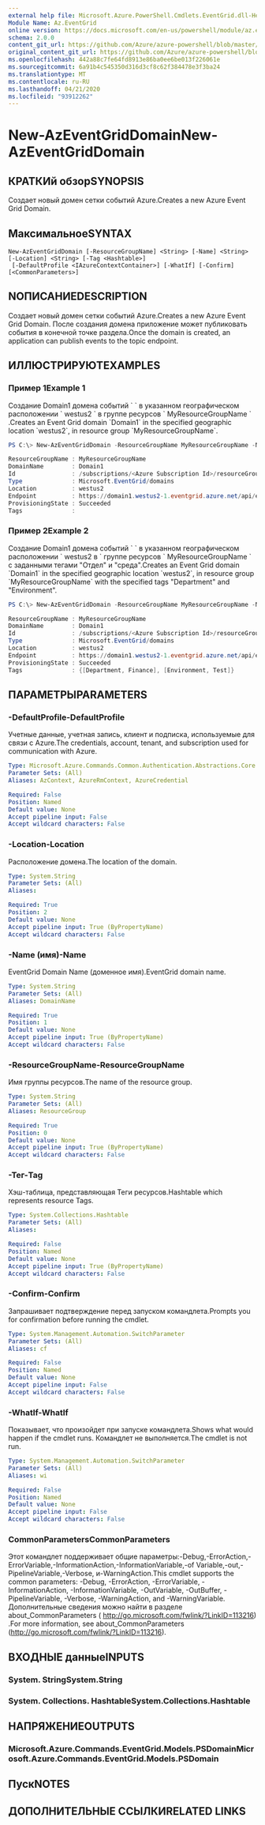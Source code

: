 ```yaml
---
external help file: Microsoft.Azure.PowerShell.Cmdlets.EventGrid.dll-Help.xml
Module Name: Az.EventGrid
online version: https://docs.microsoft.com/en-us/powershell/module/az.eventgrid/new-azeventgriddomain
schema: 2.0.0
content_git_url: https://github.com/Azure/azure-powershell/blob/master/src/EventGrid/EventGrid/help/New-AzEventGridDomain.md
original_content_git_url: https://github.com/Azure/azure-powershell/blob/master/src/EventGrid/EventGrid/help/New-AzEventGridDomain.md
ms.openlocfilehash: 442a88c7fe64fd8913e86ba0ee6be013f226061e
ms.sourcegitcommit: 6a91b4c545350d316d3cf8c62f384478e3f3ba24
ms.translationtype: MT
ms.contentlocale: ru-RU
ms.lasthandoff: 04/21/2020
ms.locfileid: "93912262"
---
```

# <span data-ttu-id="df4c5-101">New-AzEventGridDomain</span><span class="sxs-lookup"><span data-stu-id="df4c5-101">New-AzEventGridDomain</span></span>

## <span data-ttu-id="df4c5-102">КРАТКИй обзор</span><span class="sxs-lookup"><span data-stu-id="df4c5-102">SYNOPSIS</span></span>
<span data-ttu-id="df4c5-103">Создает новый домен сетки событий Azure.</span><span class="sxs-lookup"><span data-stu-id="df4c5-103">Creates a new Azure Event Grid Domain.</span></span>

## <span data-ttu-id="df4c5-104">Максимальное</span><span class="sxs-lookup"><span data-stu-id="df4c5-104">SYNTAX</span></span>

```
New-AzEventGridDomain [-ResourceGroupName] <String> [-Name] <String> [-Location] <String> [-Tag <Hashtable>]
 [-DefaultProfile <IAzureContextContainer>] [-WhatIf] [-Confirm] [<CommonParameters>]
```

## <span data-ttu-id="df4c5-105">NОПИСАНИЕ</span><span class="sxs-lookup"><span data-stu-id="df4c5-105">DESCRIPTION</span></span>
<span data-ttu-id="df4c5-106">Создает новый домен сетки событий Azure.</span><span class="sxs-lookup"><span data-stu-id="df4c5-106">Creates a new Azure Event Grid Domain.</span></span> <span data-ttu-id="df4c5-107">После создания домена приложение может публиковать события в конечной точке раздела.</span><span class="sxs-lookup"><span data-stu-id="df4c5-107">Once the domain is created, an application can publish events to the topic endpoint.</span></span>

## <span data-ttu-id="df4c5-108">ИЛЛЮСТРИРУЮТ</span><span class="sxs-lookup"><span data-stu-id="df4c5-108">EXAMPLES</span></span>

### <span data-ttu-id="df4c5-109">Пример 1</span><span class="sxs-lookup"><span data-stu-id="df4c5-109">Example 1</span></span>

<span data-ttu-id="df4c5-110">Создание Domain1 домена событий \` \` в указанном географическом расположении \` westus2 \` в группе ресурсов \` MyResourceGroupName \` .</span><span class="sxs-lookup"><span data-stu-id="df4c5-110">Creates an Event Grid domain \`Domain1\` in the specified geographic location \`westus2\`, in resource group \`MyResourceGroupName\`.</span></span>

```powershell
PS C:\> New-AzEventGridDomain -ResourceGroupName MyResourceGroupName -Name Domain1 -Location westus2

ResourceGroupName : MyResourceGroupName
DomainName        : Domain1
Id                : /subscriptions/<Azure Subscription Id>/resourceGroups/MyResourceGroupName/providers/Microsoft.EventGrid/domains/domain1
Type              : Microsoft.EventGrid/domains
Location          : westus2
Endpoint          : https://domain1.westus2-1.eventgrid.azure.net/api/events
ProvisioningState : Succeeded
Tags              :
```

### <span data-ttu-id="df4c5-111">Пример 2</span><span class="sxs-lookup"><span data-stu-id="df4c5-111">Example 2</span></span>

<span data-ttu-id="df4c5-112">Создание Domain1 домена событий \` \` в указанном географическом расположении \` westus2 в \` группе ресурсов \` MyResourceGroupName \` с заданными тегами "Отдел" и "среда".</span><span class="sxs-lookup"><span data-stu-id="df4c5-112">Creates an Event Grid domain \`Domain1\` in the specified geographic location \`westus2\`, in resource group \`MyResourceGroupName\` with the specified tags "Department" and "Environment".</span></span>

```powershell
PS C:\> New-AzEventGridDomain -ResourceGroupName MyResourceGroupName -Name Domain1 -Location westus2 -Tag @{ Department="Finance"; Environment="Test" }

ResourceGroupName : MyResourceGroupName
DomainName        : Domain1
Id                : /subscriptions/<Azure Subscription Id>/resourceGroups/MyResourceGroupName/providers/Microsoft.EventGrid/domains/domain1
Type              : Microsoft.EventGrid/domains
Location          : westus2
Endpoint          : https://domain1.westus2-1.eventgrid.azure.net/api/events
ProvisioningState : Succeeded
Tags              : {[Department, Finance], [Environment, Test]}
```

## <span data-ttu-id="df4c5-113">ПАРАМЕТРЫ</span><span class="sxs-lookup"><span data-stu-id="df4c5-113">PARAMETERS</span></span>

### <span data-ttu-id="df4c5-114">-DefaultProfile</span><span class="sxs-lookup"><span data-stu-id="df4c5-114">-DefaultProfile</span></span>
<span data-ttu-id="df4c5-115">Учетные данные, учетная запись, клиент и подписка, используемые для связи с Azure.</span><span class="sxs-lookup"><span data-stu-id="df4c5-115">The credentials, account, tenant, and subscription used for communication with Azure.</span></span>

```yaml
Type: Microsoft.Azure.Commands.Common.Authentication.Abstractions.Core.IAzureContextContainer
Parameter Sets: (All)
Aliases: AzContext, AzureRmContext, AzureCredential

Required: False
Position: Named
Default value: None
Accept pipeline input: False
Accept wildcard characters: False
```

### <span data-ttu-id="df4c5-116">-Location</span><span class="sxs-lookup"><span data-stu-id="df4c5-116">-Location</span></span>
<span data-ttu-id="df4c5-117">Расположение домена.</span><span class="sxs-lookup"><span data-stu-id="df4c5-117">The location of the domain.</span></span>

```yaml
Type: System.String
Parameter Sets: (All)
Aliases:

Required: True
Position: 2
Default value: None
Accept pipeline input: True (ByPropertyName)
Accept wildcard characters: False
```

### <span data-ttu-id="df4c5-118">-Name (имя)</span><span class="sxs-lookup"><span data-stu-id="df4c5-118">-Name</span></span>
<span data-ttu-id="df4c5-119">EventGrid Domain Name (доменное имя).</span><span class="sxs-lookup"><span data-stu-id="df4c5-119">EventGrid domain name.</span></span>

```yaml
Type: System.String
Parameter Sets: (All)
Aliases: DomainName

Required: True
Position: 1
Default value: None
Accept pipeline input: True (ByPropertyName)
Accept wildcard characters: False
```

### <span data-ttu-id="df4c5-120">-ResourceGroupName</span><span class="sxs-lookup"><span data-stu-id="df4c5-120">-ResourceGroupName</span></span>
<span data-ttu-id="df4c5-121">Имя группы ресурсов.</span><span class="sxs-lookup"><span data-stu-id="df4c5-121">The name of the resource group.</span></span>

```yaml
Type: System.String
Parameter Sets: (All)
Aliases: ResourceGroup

Required: True
Position: 0
Default value: None
Accept pipeline input: True (ByPropertyName)
Accept wildcard characters: False
```

### <span data-ttu-id="df4c5-122">-Тег</span><span class="sxs-lookup"><span data-stu-id="df4c5-122">-Tag</span></span>
<span data-ttu-id="df4c5-123">Хэш-таблица, представляющая Теги ресурсов.</span><span class="sxs-lookup"><span data-stu-id="df4c5-123">Hashtable which represents resource Tags.</span></span>

```yaml
Type: System.Collections.Hashtable
Parameter Sets: (All)
Aliases:

Required: False
Position: Named
Default value: None
Accept pipeline input: True (ByPropertyName)
Accept wildcard characters: False
```

### <span data-ttu-id="df4c5-124">-Confirm</span><span class="sxs-lookup"><span data-stu-id="df4c5-124">-Confirm</span></span>
<span data-ttu-id="df4c5-125">Запрашивает подтверждение перед запуском командлета.</span><span class="sxs-lookup"><span data-stu-id="df4c5-125">Prompts you for confirmation before running the cmdlet.</span></span>

```yaml
Type: System.Management.Automation.SwitchParameter
Parameter Sets: (All)
Aliases: cf

Required: False
Position: Named
Default value: None
Accept pipeline input: False
Accept wildcard characters: False
```

### <span data-ttu-id="df4c5-126">-WhatIf</span><span class="sxs-lookup"><span data-stu-id="df4c5-126">-WhatIf</span></span>
<span data-ttu-id="df4c5-127">Показывает, что произойдет при запуске командлета.</span><span class="sxs-lookup"><span data-stu-id="df4c5-127">Shows what would happen if the cmdlet runs.</span></span>
<span data-ttu-id="df4c5-128">Командлет не выполняется.</span><span class="sxs-lookup"><span data-stu-id="df4c5-128">The cmdlet is not run.</span></span>

```yaml
Type: System.Management.Automation.SwitchParameter
Parameter Sets: (All)
Aliases: wi

Required: False
Position: Named
Default value: None
Accept pipeline input: False
Accept wildcard characters: False
```

### <span data-ttu-id="df4c5-129">CommonParameters</span><span class="sxs-lookup"><span data-stu-id="df4c5-129">CommonParameters</span></span>
<span data-ttu-id="df4c5-130">Этот командлет поддерживает общие параметры:-Debug,-ErrorAction,-ErrorVariable,-InformationAction,-InformationVariable,-of Variable,-out,-PipelineVariable,-Verbose, и-WarningAction.</span><span class="sxs-lookup"><span data-stu-id="df4c5-130">This cmdlet supports the common parameters: -Debug, -ErrorAction, -ErrorVariable, -InformationAction, -InformationVariable, -OutVariable, -OutBuffer, -PipelineVariable, -Verbose, -WarningAction, and -WarningVariable.</span></span> <span data-ttu-id="df4c5-131">Дополнительные сведения можно найти в разделе about_CommonParameters ( http://go.microsoft.com/fwlink/?LinkID=113216) .</span><span class="sxs-lookup"><span data-stu-id="df4c5-131">For more information, see about_CommonParameters (http://go.microsoft.com/fwlink/?LinkID=113216).</span></span>

## <span data-ttu-id="df4c5-132">ВХОДНЫЕ данные</span><span class="sxs-lookup"><span data-stu-id="df4c5-132">INPUTS</span></span>

### <span data-ttu-id="df4c5-133">System. String</span><span class="sxs-lookup"><span data-stu-id="df4c5-133">System.String</span></span>

### <span data-ttu-id="df4c5-134">System. Collections. Hashtable</span><span class="sxs-lookup"><span data-stu-id="df4c5-134">System.Collections.Hashtable</span></span>

## <span data-ttu-id="df4c5-135">НАПРЯЖЕНИЕ</span><span class="sxs-lookup"><span data-stu-id="df4c5-135">OUTPUTS</span></span>

### <span data-ttu-id="df4c5-136">Microsoft.Azure.Commands.EventGrid.Models.PSDomain</span><span class="sxs-lookup"><span data-stu-id="df4c5-136">Microsoft.Azure.Commands.EventGrid.Models.PSDomain</span></span>

## <span data-ttu-id="df4c5-137">Пуск</span><span class="sxs-lookup"><span data-stu-id="df4c5-137">NOTES</span></span>

## <span data-ttu-id="df4c5-138">ДОПОЛНИТЕЛЬНЫЕ ССЫЛКИ</span><span class="sxs-lookup"><span data-stu-id="df4c5-138">RELATED LINKS</span></span>
